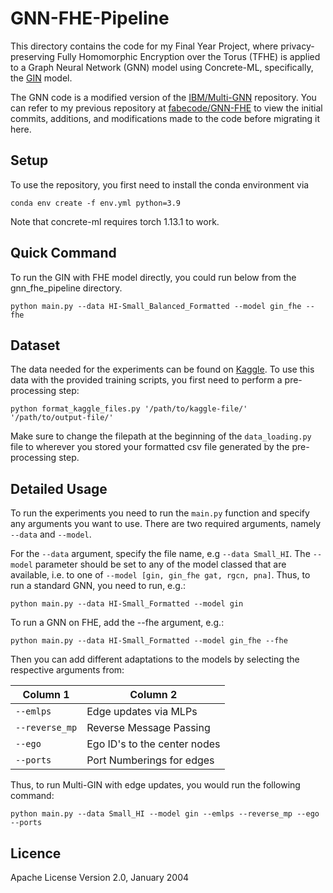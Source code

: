 # GNN-FHE-Pipeline
This directory contains the code for my Final Year Project, where privacy-preserving Fully Homomorphic Encryption over the Torus (TFHE) is applied to a Graph Neural Network (GNN) model using Concrete-ML, specifically, the [GIN](https://arxiv.org/abs/1810.00826) model. 

The GNN code is a modified version of the [IBM/Multi-GNN](https://github.com/IBM/Multi-GNN) repository. You can refer to my previous repository at [fabecode/GNN-FHE](https://github.com/fabecode/GNN-FHE) to view the initial commits, additions, and modifications made to the code before migrating it here. 

## Setup
To use the repository, you first need to install the conda environment via 
```
conda env create -f env.yml python=3.9
```
Note that concrete-ml requires torch 1.13.1 to work.

## Quick Command
To run the GIN with FHE model directly, you could run below from the gnn_fhe_pipeline directory.
```
python main.py --data HI-Small_Balanced_Formatted --model gin_fhe --fhe
```

## Dataset

The data needed for the experiments can be found on [Kaggle](https://www.kaggle.com/datasets/ealtman2019/ibm-transactions-for-anti-money-laundering-aml/data). To use this data with the provided training scripts, you first need to perform a pre-processing step:
```
python format_kaggle_files.py '/path/to/kaggle-file/' '/path/to/output-file/'
```
Make sure to change the filepath at the beginning of the `data_loading.py` file to wherever you stored your formatted csv file generated by the pre-processing step.


## Detailed Usage
To run the experiments you need to run the `main.py` function and specify any arguments you want to use. There are two required arguments, namely `--data` and `--model`. 

For the `--data` argument, specify the file name, e.g `--data Small_HI`. The `--model` parameter should be set to any of the model classed that are available, i.e. to one of `--model [gin, gin_fhe gat, rgcn, pna]`. 
Thus, to run a standard GNN, you need to run, e.g.:
```
python main.py --data HI-Small_Formatted --model gin
```
To run a GNN on FHE, add the --fhe argument, e.g.:
```
python main.py --data HI-Small_Formatted --model gin_fhe --fhe
```

Then you can add different adaptations to the models by selecting the respective arguments from:

<div align="center">

| Column 1       | Column 2                     |
| -------------- | ---------------------------- |
| `--emlps`      | Edge updates via MLPs        |
| `--reverse_mp` | Reverse Message Passing      |
| `--ego`        | Ego ID's to the center nodes |
| `--ports`      | Port Numberings for edges    |

</div>
Thus, to run Multi-GIN with edge updates, you would run the following command:

```
python main.py --data Small_HI --model gin --emlps --reverse_mp --ego --ports
```

## Licence
Apache License
Version 2.0, January 2004